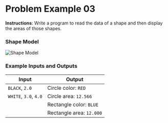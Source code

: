 # Problem Example 03

**Instructions**: Write a program to read the data of a shape and then display the areas of those shapes.

### Shape Model

![Shape Model](https://github.com/souzafcharles/Complete-Java-Object-Oriented-Programming-and-Projects/tree/master/Section_N14_Interfaces/ProblemStatementExample03/shape_model.png)

### Example Inputs and Outputs

| **Input**             | **Output**               |
|-----------------------|--------------------------|
| `BLACK`, `2.0`        | Circle color: `RED`      |
| `WHITE`, `3.0`, `4.0` | Circle area: `12.566`    |
|                       | Rectangle color: `BLUE`  |
|                       | Rectangle area: `12.000` |
